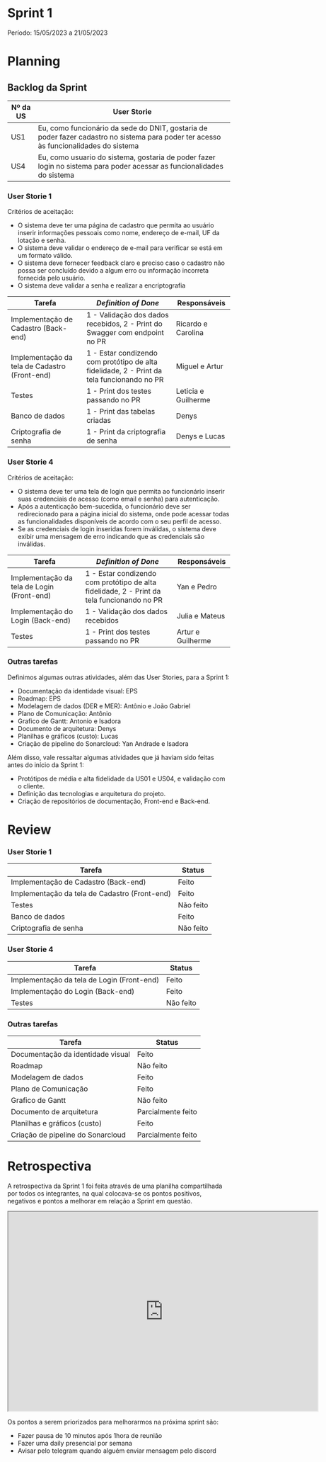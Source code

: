 # Sprint 1

Período: 15/05/2023 a 21/05/2023

# Planning

## Backlog da Sprint

|Nº da US| User Storie |
|---|---|
| US1 | Eu, como funcionário da sede do DNIT, gostaria de poder fazer cadastro no sistema para poder ter acesso às funcionalidades do sistema |
| US4 | Eu, como usuario do sistema, gostaria de poder fazer login no sistema para poder acessar as funcionalidades do sistema |

### User Storie 1
Critérios de aceitação:

- O sistema deve ter uma página de cadastro que permita ao usuário inserir informações pessoais como nome, endereço de e-mail, UF da lotação e senha.
- O sistema deve validar o endereço de e-mail para verificar se está em um formato válido.
- O sistema deve fornecer feedback claro e preciso caso o cadastro não possa ser concluído devido a algum erro ou informação incorreta fornecida pelo usuário.
- O sistema deve validar a senha e realizar a encriptografia

| Tarefa | _Definition of Done_ | Responsáveis |
|--|--|--|
| Implementação de Cadastro (Back-end) | 1 - Validação dos dados recebidos, 2 - Print do Swagger com endpoint no PR | Ricardo e Carolina |
| Implementação da tela de Cadastro (Front-end) | 1 - Estar condizendo com protótipo de alta fidelidade, 2 - Print da tela funcionando no PR | Miguel e Artur |
| Testes | 1 - Print dos testes passando no PR | Leticia e Guilherme |
| Banco de dados | 1 - Print das tabelas criadas | Denys |
| Criptografia de senha | 1 - Print da criptografia de senha | Denys e Lucas |

### User Storie 4
Critérios de aceitação:

- O sistema deve ter uma tela de login que permita ao funcionário inserir suas credenciais de acesso (como email e senha) para autenticação.
- Após a autenticação bem-sucedida, o funcionário deve ser redirecionado para a página inicial do sistema, onde pode acessar todas as funcionalidades disponíveis de acordo com o seu perfil de acesso.
- Se as credenciais de login inseridas forem inválidas, o sistema deve exibir uma mensagem de erro indicando que as credenciais são inválidas.

| Tarefa | _Definition of Done_ | Responsáveis |
|--|--|--|
| Implementação da tela de Login (Front-end) | 1 - Estar condizendo com protótipo de alta fidelidade, 2 - Print da tela funcionando no PR | Yan e Pedro |
|  Implementação do Login (Back-end) | 1 - Validação dos dados recebidos | Julia e Mateus |
| Testes | 1 - Print dos testes passando no PR | Artur e Guilherme |

### Outras tarefas

Definimos algumas outras atividades, além das User Stories, para a Sprint 1:

- Documentação da identidade visual: EPS
- Roadmap: EPS
- Modelagem de dados (DER e MER): Antônio e João Gabriel
- Plano de Comunicação: Antônio
- Grafico de Gantt: Antonio e Isadora
- Documento de arquitetura: Denys
- Planilhas e gráficos (custo): Lucas
- Criação de pipeline do Sonarcloud: Yan Andrade e Isadora

Além disso, vale ressaltar algumas atividades que já haviam sido feitas antes do início da Sprint 1:

- Protótipos de média e alta fidelidade da US01 e US04, e validação com o cliente.
- Definição das tecnologias e arquitetura do projeto.
- Criação de repositórios de documentação, Front-end e Back-end.

# Review

### User Storie 1

| Tarefa | Status |
|--|--|
| Implementação de Cadastro (Back-end) | Feito |
| Implementação da tela de Cadastro (Front-end) | Feito |
| Testes | Não feito |
| Banco de dados | Feito |
| Criptografia de senha | Não feito |

### User Storie 4

| Tarefa | Status |
|--|--|
| Implementação da tela de Login (Front-end) | Feito |
| Implementação do Login (Back-end) | Feito |
| Testes | Não feito |

### Outras tarefas

| Tarefa | Status |
|--|--|
| Documentação da identidade visual | Feito |
| Roadmap | Não feito |
| Modelagem de dados | Feito |
| Plano de Comunicação | Feito |
| Grafico de Gantt | Não feito |
| Documento de arquitetura | Parcialmente feito |
| Planilhas e gráficos (custo) | Feito |
| Criação de pipeline do Sonarcloud | Parcialmente feito |

# Retrospectiva

A retrospectiva da Sprint 1 foi feita através de uma planilha compartilhada por todos os integrantes, na qual colocava-se os pontos positivos, negativos e pontos a melhorar em relação a Sprint em questão.

<iframe  width="700" height="450" src="https://docs.google.com/spreadsheets/d/e/2PACX-1vRQEnsKWDXz5-JGMax2e1ARVivZXLXWykd5tLpDkFRChHly0l5dTAL8zTBqBe2QQuXhi7bCs6z4zii6/pubhtml?gid=0&amp;single=true&amp;widget=true&amp;headers=false"></iframe>

Os pontos a serem priorizados para melhorarmos na próxima sprint são:

- Fazer pausa de 10 minutos após 1hora de reunião
- Fazer uma daily presencial por semana
- Avisar pelo telegram quando alguém enviar mensagem pelo discord